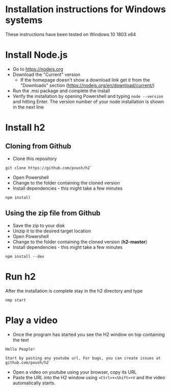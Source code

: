 # Installation instructions for Windows systems

These instructions have been tested on Windows 10 1803 x64

# Install Node.js

- Go to https://nodejs.org
- Download the "Current" version
  - If the homepage doesn't show a download link get it from the "Downloads" section (https://nodejs.org/en/download/current/)
- Run the .msi package and complete the install
- Verify the installation by opening Powershell and typing `node --version` and hitting Enter. The version number of your node installation is shown in the next line

# Install h2

## Cloning from Github

- Clone this repository

```
git clone https://github.com/poush/h2`
```

- Open Powershell
- Change to the folder containing the cloned version
- Install dependencies - this might take a few minutes

```
npm install
```

## Using the zip file from Github

- Save the zip to your disk
- Unzip it to the desired target location
- Open Powershell
- Change to the folder containing the cloned version (**h2-master**)
- Install dependencies - this might take a few minutes

```
npm install --dev
```

# Run h2

After the installation is complete stay in the h2 directory and type

```
nmp start
```

# Play a video

- Once the program has started you see the H2 window on top containing the text

```
Hello People!

Start by pasting any youtube url. For bugs, you can create issues at github.com/poush/h2
```

- Open a video on youtube using your browser, copy its URL
- Paste the URL into the H2 window using `<Ctrl>+<Shift>+V` and the video automatically starts.
